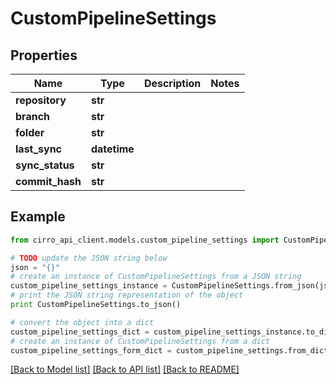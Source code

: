 # CustomPipelineSettings


## Properties

Name | Type | Description | Notes
------------ | ------------- | ------------- | -------------
**repository** | **str** |  | 
**branch** | **str** |  | 
**folder** | **str** |  | 
**last_sync** | **datetime** |  | 
**sync_status** | **str** |  | 
**commit_hash** | **str** |  | 

## Example

```python
from cirro_api_client.models.custom_pipeline_settings import CustomPipelineSettings

# TODO update the JSON string below
json = "{}"
# create an instance of CustomPipelineSettings from a JSON string
custom_pipeline_settings_instance = CustomPipelineSettings.from_json(json)
# print the JSON string representation of the object
print CustomPipelineSettings.to_json()

# convert the object into a dict
custom_pipeline_settings_dict = custom_pipeline_settings_instance.to_dict()
# create an instance of CustomPipelineSettings from a dict
custom_pipeline_settings_form_dict = custom_pipeline_settings.from_dict(custom_pipeline_settings_dict)
```
[[Back to Model list]](../README.md#documentation-for-models) [[Back to API list]](../README.md#documentation-for-api-endpoints) [[Back to README]](../README.md)


